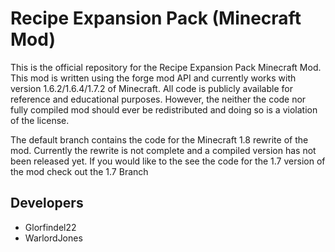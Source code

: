 Recipe Expansion Pack (Minecraft Mod)
==============

This is the official repository for the Recipe Expansion Pack Minecraft Mod. This mod is written using the forge mod API and currently works with version 1.6.2/1.6.4/1.7.2 of Minecraft. All code is publicly available for reference and educational purposes. However, the neither the code nor fully compiled mod should ever be redistributed and doing so is a violation of the license.

The default branch contains the code for the Minecraft 1.8 rewrite of the mod. Currently the rewrite is not complete and a compiled version has not been released yet. If you would like to the see the code for the 1.7 version of the mod check out the 1.7 Branch

Developers
--------------
- Glorfindel22
- WarlordJones
